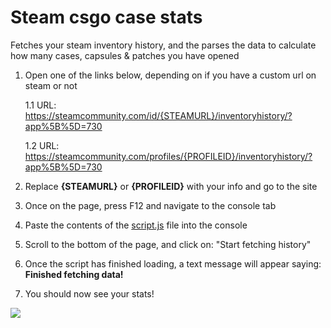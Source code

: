 # Steam csgo case stats
Fetches your steam inventory history, and the parses the data to calculate how many cases, capsules &amp; patches you have opened

1. Open one of the links below, depending on if you have a custom url on steam or not

   1.1 URL: https://steamcommunity.com/id/{STEAMURL}/inventoryhistory/?app%5B%5D=730

   1.2 URL: https://steamcommunity.com/profiles/{PROFILEID}/inventoryhistory/?app%5B%5D=730

2. Replace **{STEAMURL}** or **{PROFILEID}** with your info and go to the site
3. Once on the page, press F12 and navigate to the console tab
4. Paste the contents of the [script.js](script.js) file into the console
5. Scroll to the bottom of the page, and click on: "Start fetching history"
6. Once the script has finished loading, a text message will appear saying: **Finished fetching data!**
7. You should now see your stats!

![](https://github.com/cust0me/steam-csgo-case-stats/blob/main/image.png)
